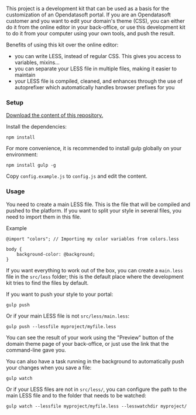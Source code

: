 This project is a development kit that can be used as a basis for the
customization of an Opendatasoft portal. If you are an Opendatasoft customer and
you want to edit your domain's theme (CSS), you can either do it from the
online editor in your back-office, or use this development kit to do it from
your computer using your own tools, and push the result.

Benefits of using this kit over the online editor:
- you can write LESS, instead of regular CSS. This gives you access to variables,
mixins...
- you can separate your LESS file in multiple files, making it easier to maintain
- your LESS file is compiled, cleaned, and enhances through the use of autoprefixer
which automatically handles browser prefixes for you

### Setup
[Download the content of this repository.](https://github.com/opendatasoft/ods-portal-devkit/archive/master.zip)

Install the dependencies:
```
npm install
```

For more convenience, it is recommended to install gulp globally on your
environment:
```
npm install gulp -g
```

Copy `config.example.js` to `config.js` and edit the content.

### Usage
You need to create a main LESS file. This is the file that will be compiled
and pushed to the platform. If you want to split your style in several files,
you need to import them in this file.

Example
```less
@import "colors"; // Importing my color variables from colors.less

body {
    background-color: @background;
}
```

If you want everything to work out of the box, you can create a `main.less` file
in the `src/less` folder; this is the default place where the development kit
tries to find the files by default.

If you want to push your style to your portal:
```
gulp push
```
Or if your main LESS file is not `src/less/main.less`:
```
gulp push --lessfile myproject/myfile.less
```
You can see the result of your work using the "Preview" button of the domain
theme page of your back-office, or just use the link that the command-line gave you.

You can also have a task running in the background to automatically push your
changes when you save a file:
```
gulp watch
```
Or if your LESS files are not in `src/less/`, you can configure the path to the
main LESS file and to the folder that needs to be watched:
```
gulp watch --lessfile myproject/myfile.less --lesswatchdir myproject/
```
